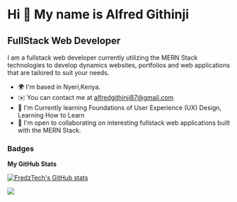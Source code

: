 Hi 👋 My name is Alfred Githinji
================================

FullStack Web Developer
------------------------

I am a fullstack web developer currently utilizing the MERN Stack technologies to develop dynamics websites, portfolios and web applications that are tailored to suit your needs.

* 🌍  I'm based in Nyeri,Kenya.
* ✉️  You can contact me at [alfredgithinji87@gmail.com](mailto:alfredgithinji87@gmail.com)
* 🧠  I'm Currently learning Foundations of User Experience (UX) Design, Learning How to Learn
* 🤝  I'm open to collaborating on interesting fullstack web applications built with the MERN Stack.

### Badges

<b>My GitHub Stats</b>

<a href="http://www.github.com/FredzTech"><img src="https://github-readme-stats.vercel.app/api?username=FredzTech&show_icons=true&hide=&count_private=true&title_color=0891b2&text_color=ffffff&icon_color=0891b2&bg_color=0f172a&hide_border=true&show_icons=true" alt="FredzTech's GitHub stats" /></a>

<a href="http://www.github.com/FredzTech"><img src="https://github-readme-streak-stats.herokuapp.com/?user=FredzTech&stroke=ffffff&background=0f172a&ring=0891b2&fire=0891b2&currStreakNum=ffffff&currStreakLabel=0891b2&sideNums=ffffff&sideLabels=ffffff&dates=ffffff&hide_border=true" /></a>


